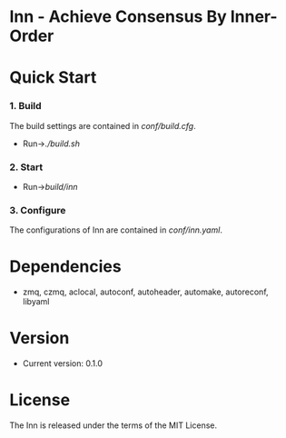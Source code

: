 # Inn - Achieve Consensus By Inner-Order

# Quick Start
### 1. Build
The build settings are contained in *conf/build.cfg*.
* Run->*./build.sh*

### 2. Start
* Run->*build/inn*

### 3. Configure
The configurations of Inn are contained in *conf/inn.yaml*.

# Dependencies
* zmq, czmq, aclocal, autoconf, autoheader, automake, autoreconf, libyaml

# Version
* Current version: 0.1.0

# License
The Inn is released under the terms of the MIT License.
